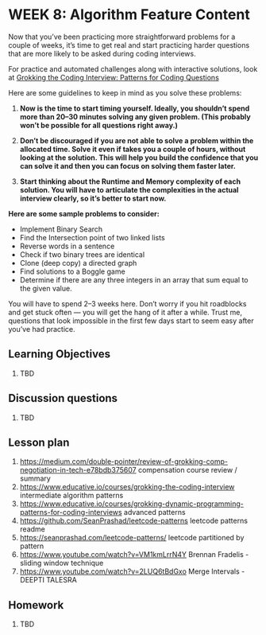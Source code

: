 # WEEK 8: Algorithm Feature Content

Now that you’ve been practicing more straightforward problems for a couple of weeks, it’s time to get real and start practicing harder questions that are more likely to be asked during coding interviews.

For practice and automated challenges along with interactive solutions, look at [Grokking the Coding Interview: Patterns for Coding Questions](https://www.educative.io/collection/5668639101419520/5671464854355968)

Here are some guidelines to keep in mind as you solve these problems:

1. **Now is the time to start timing yourself. Ideally, you shouldn’t spend more than 20–30 minutes solving any given problem. (This probably won’t be possible for all questions right away.)**

1. **Don’t be discouraged if you are not able to solve a problem within the allocated time. Solve it even if takes you a couple of hours, without looking at the solution. This will help you build the confidence that you can solve it and then you can focus on solving them faster later.**

1. **Start thinking about the Runtime and Memory complexity of each solution. You will have to articulate the complexities in the actual interview clearly, so it’s better to start now.**

**Here are some sample problems to consider:**

* Implement Binary Search
* Find the Intersection point of two linked lists
* Reverse words in a sentence
* Check if two binary trees are identical
* Clone (deep copy) a directed graph
* Find solutions to a Boggle game
* Determine if there are any three integers in an array that sum equal to the given value.

You will have to spend 2–3 weeks here. Don’t worry if you hit roadblocks and get stuck often — you will get the hang of it after a while. Trust me, questions that look impossible in the first few days start to seem easy after you’ve had practice.

## Learning Objectives

1. TBD

## Discussion questions

1. TBD

## Lesson plan

1. <https://medium.com/double-pointer/review-of-grokking-comp-negotiation-in-tech-e78bdb375607> compensation course review / summary
1. <https://www.educative.io/courses/grokking-the-coding-interview> intermediate algorithm patterns
1. <https://www.educative.io/courses/grokking-dynamic-programming-patterns-for-coding-interviews> advanced patterns
1. <https://github.com/SeanPrashad/leetcode-patterns> leetcode patterns readme
1. <https://seanprashad.com/leetcode-patterns/> leetcode partitioned by pattern
1. <https://www.youtube.com/watch?v=VM1kmLrrN4Y> Brennan Fradelis - sliding window technique
1. <https://www.youtube.com/watch?v=2LUQ6tBdGxo> Merge Intervals - DEEPTI TALESRA

## Homework

1. TBD
